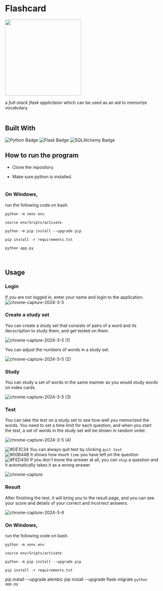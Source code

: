# Flashcard
<img src='https://github.com/tylerhkmontana/flashcard/assets/63427616/5665efd4-b2c4-4510-8ce3-9849789ab8bf' width=250/>

a *full-stack flask applictaion* which can be used as an aid to memorize vocabulary. <br><br>

## Built With
![Python Badge](https://img.shields.io/badge/Python-3776AB?logo=python&logoColor=fff&style=for-the-badge)
![Flask Badge](https://img.shields.io/badge/Flask-000?logo=flask&logoColor=fff&style=for-the-badge)
![SQLAlchemy Badge](https://img.shields.io/badge/SQLAlchemy-D71F00?logo=sqlalchemy&logoColor=fff&style=for-the-badge)

## How to run the program

- Clone the repository.

- Make sure python is installed.<br><br>

### On Windows,

run the following code on bash.

`python -m venv env`

`source env/Sripts/activate`

`python -m pip install --upgrade pip`

`pip install -r requirements.txt`

`python app.py`

<br>

## Usage

### Login

If you are not logged in, enter your name and login to the application.
![chrome-capture-2024-3-5](https://github.com/tylerhkmontana/flashcard/assets/63427616/a419e6a4-844b-4407-a0fd-d2ce1ca33c74)

### Create a study set

You can create a study set that consists of pairs of a word and its decscription to study them, and get tested on them.

![chrome-capture-2024-3-5 (1)](https://github.com/tylerhkmontana/flashcard/assets/63427616/0ae848c2-3067-4668-be86-13442621a62c)

You can adjust the numbers of words in a study set.

![chrome-capture-2024-3-5 (2)](https://github.com/tylerhkmontana/flashcard/assets/63427616/b875f55a-d4c3-418a-bf83-b2a515efd09b)

### Study 

You can study a set of words in the same manner as you would study words on index cards.

![chrome-capture-2024-3-5 (3)](https://github.com/tylerhkmontana/flashcard/assets/63427616/e70d2475-62e6-44e6-88c5-3163ef101104)

### Test

You can take the test on a study set to see how well you memorized the words. You need to set a time limit for each question, and when you start the test, a set of words in the study set will be shown in random order. 

![chrome-capture-2024-3-5 (4)](https://github.com/tylerhkmontana/flashcard/assets/63427616/862b7267-7c70-4a84-9a50-45ffed538106)

![#DE1C34](https://placehold.co/15x15/DE1C34/DE1C34.png) You can always quit test by clicking `quit test` <br/>
![#00B44B](https://placehold.co/15x15/00B44B/00B44B.png) It shows how much `time` you have left on the question <br/>
![#FED430](https://placehold.co/15x15/FED430/FED430.png) If you don't know the answer at all, you can `skip` a question and it automatically takes it as a wrong answer

![chrome-capture](https://github.com/tylerhkmontana/flashcard/assets/63427616/0d77a646-b363-4fdc-bf4b-2da720e55be7)

### Result

After finishing the test, it will bring you to the result page, and you can see your score and details of your correct and incorrect answers.

![chrome-capture-2024-3-6](https://github.com/tylerhkmontana/flashcard/assets/63427616/20c066ac-c7c0-4881-b354-7680c96dd324)

### On Windows,

run the following code on bash.

`python -m venv env`

`source env/Sripts/activate`

`python -m pip install --upgrade pip`

`pip install -r requirements.txt`

pip install --upgrade alembic
pip install --upgrade flask-migrate
`python app.py`